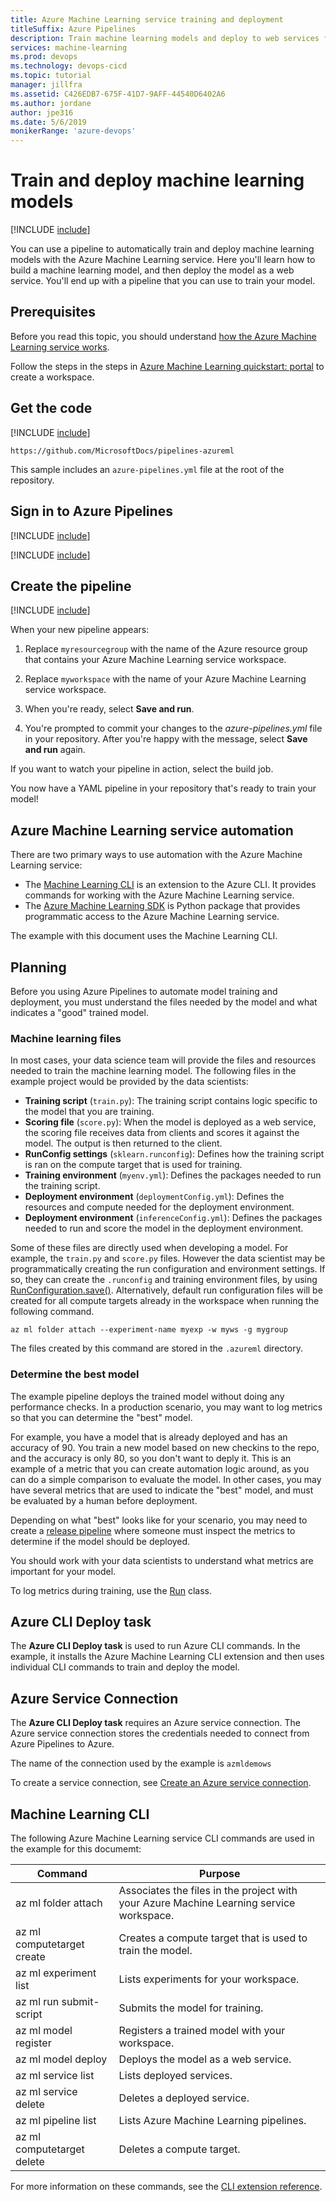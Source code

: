 ```yaml
---
title: Azure Machine Learning service training and deployment
titleSuffix: Azure Pipelines
description: Train machine learning models and deploy to web services from Azure Pipelines. Learn how to create a pipeline that uses the Azure Machine Learning service to train and deploy models.
services: machine-learning
ms.prod: devops
ms.technology: devops-cicd
ms.topic: tutorial
manager: jillfra
ms.assetid: C426EDB7-675F-41D7-9AFF-44540D6402A6
ms.author: jordane
author: jpe316
ms.date: 5/6/2019
monikerRange: 'azure-devops'
---
```


# Train and deploy machine learning models

[!INCLUDE [include](../_shared/version-team-services.md)]

You can use a pipeline to automatically train and deploy machine learning models with the Azure Machine Learning service. Here you'll learn how to build a machine learning model, and then deploy the model as a web service. You'll end up with a pipeline that you can use to train your model.

## Prerequisites

Before you read this topic, you should understand [how the Azure Machine Learning service works](/azure/machine-learning/service/concept-azure-machine-learning-architecture).

Follow the steps in the steps in [Azure Machine Learning quickstart: portal](/azure/machine-learning/service/setup-create-workspace) to create a workspace.

## Get the code

[!INCLUDE [include](../languages/_shared/get-code-before-sample-repo.md)]

```
https://github.com/MicrosoftDocs/pipelines-azureml
```

This sample includes an `azure-pipelines.yml` file at the root of the repository. 

## Sign in to Azure Pipelines

[!INCLUDE [include](../languages/_shared/sign-in-azure-pipelines.md)]

[!INCLUDE [include](../languages/_shared/create-project.md)]

## Create the pipeline

[!INCLUDE [include](../languages/_shared/create-pipeline-before-template-selected.md)]

When your new pipeline appears:

1. Replace `myresourcegroup` with the name of the Azure resource group that contains your Azure Machine Learning service workspace.

1. Replace `myworkspace` with the name of your Azure Machine Learning service workspace.

1. When you're ready, select **Save and run**.

1. You're prompted to commit your changes to the _azure-pipelines.yml_ file in your repository. After you're happy with the message, select **Save and run** again.

 If you want to watch your pipeline in action, select the build job.

You now have a YAML pipeline in your repository that's ready to train your model!

## Azure Machine Learning service automation

There are two primary ways to use automation with the Azure Machine Learning service:

* The [Machine Learning CLI](/azure/machine-learning/service/reference-azure-machine-learning-cli) is an extension to the Azure CLI. It provides commands for working with the Azure Machine Learning service.
* The [Azure Machine Learning SDK](/python/api/overview/azure/ml/intro?view=azure-ml-py) is Python package that provides programmatic access to the Azure Machine Learning service.

The example with this document uses the Machine Learning CLI.

## Planning

Before you using Azure Pipelines to automate model training and deployment, you must understand the files needed by the model and what indicates a "good" trained model.

### Machine learning files

In most cases, your data science team will provide the files and resources needed to train the machine learning model. The following files in the example project would be provided by the data scientists:

* __Training script__ (`train.py`): The training script contains logic specific to the model that you are training.
* __Scoring file__ (`score.py`): When the model is deployed as a web service, the scoring file receives data from clients and scores it against the model. The output is then returned to the client.
* __RunConfig settings__ (`sklearn.runconfig`): Defines how the training script is ran on the compute target that is used for training.
* __Training environment__ (`myenv.yml`): Defines the packages needed to run the training script.
* __Deployment environment__ (`deploymentConfig.yml`): Defines the resources and compute needed for the deployment environment.
* __Deployment environment__ (`inferenceConfig.yml`): Defines the packages needed to run and score the model in the deployment environment.


Some of these files are directly used when developing a model. For example, the `train.py` and `score.py` files. However the data scientist may be programmatically creating the run configuration and environment settings. If so, they can create the `.runconfig` and training environment files, by using [RunConfiguration.save()](https://docs.microsoft.com/python/api/azureml-core/azureml.core.runconfiguration?view=azure-ml-py#save-path-none--name-none--separate-environment-yaml-false-). Alternatively, default run configuration files will be created for all compute targets already in the workspace when running the following command.

```azure-cli
az ml folder attach --experiment-name myexp -w myws -g mygroup
```

The files created by this command are stored in the `.azureml` directory.

### Determine the best model

The example pipeline deploys the trained model without doing any performance checks. In a production scenario, you may want to log metrics so that you can determine the "best" model.

For example, you have a model that is already deployed and has an accuracy of 90. You train a new model based on new checkins to the repo, and the accuracy is only 80, so you don't want to deply it. This is an example of a metric that you can create automation logic around, as you can do a simple comparison to evaluate the model. In other cases, you may have several metrics that are used to indicate the "best" model, and must be evaluated by a human before deployment.

Depending on what "best" looks like for your scenario, you may need to create a [release pipeline](../release/index.md) where someone must inspect the metrics to determine if the model should be deployed.

You should work with your data scientists to understand what metrics are important for your model.

To log metrics during training, use the [Run](/python/api/azureml-core/azureml.core.run.run?view=azure-ml-py) class.

## Azure CLI Deploy task

The __Azure CLI Deploy task__ is used to run Azure CLI commands. In the example, it installs the Azure Machine Learning CLI extension and then uses individual CLI commands to train and deploy the model.

## Azure Service Connection

The __Azure CLI Deploy task__ requires an Azure service connection. The Azure service connection stores the credentials needed to connect from Azure Pipelines to Azure. 

The name of the connection used by the example is `azmldemows`

To create a service connection, see [Create an Azure service connection](../library/connect-to-azure.md).

## Machine Learning CLI

The following Azure Machine Learning service CLI commands are used in the example for this documemt:

| Command | Purpose |
| ----- | -----| 
| az ml folder attach | Associates the files in the project with your Azure Machine Learning service workspace. |
| az ml computetarget create | Creates a compute target that is used to train the model. |
| az ml experiment list | Lists experiments for your workspace. |
| az ml run submit-script | Submits the model for training. |
| az ml model register | Registers a trained model with your workspace. |
| az ml model deploy | Deploys the model as a web service. |
| az ml service list | Lists deployed services. |
| az ml service delete | Deletes a deployed service. |
| az ml pipeline list | Lists Azure Machine Learning pipelines. |
| az ml computetarget delete | Deletes a compute target. |

For more information on these commands, see the [CLI extension reference](https://docs.microsoft.com/cli/azure/ext/azure-cli-ml/ml?view=azure-cli-latest).